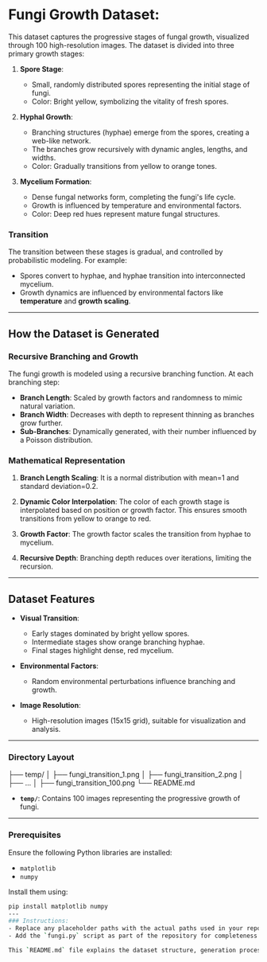 # Fungi Growth Dataset: 
This dataset captures the progressive stages of fungal growth, visualized through 100 high-resolution images. The dataset is divided into three primary growth stages:

1. **Spore Stage**:
   - Small, randomly distributed spores representing the initial stage of fungi.
   - Color: Bright yellow, symbolizing the vitality of fresh spores.

2. **Hyphal Growth**:
   - Branching structures (hyphae) emerge from the spores, creating a web-like network.
   - The branches grow recursively with dynamic angles, lengths, and widths.
   - Color: Gradually transitions from yellow to orange tones.

3. **Mycelium Formation**:
   - Dense fungal networks form, completing the fungi's life cycle.
   - Growth is influenced by temperature and environmental factors.
   - Color: Deep red hues represent mature fungal structures.

### Transition

The transition between these stages is gradual, and controlled by probabilistic modeling. For example:
- Spores convert to hyphae, and hyphae transition into interconnected mycelium.
- Growth dynamics are influenced by environmental factors like **temperature** and **growth scaling**.

---

## How the Dataset is Generated

### Recursive Branching and Growth

The fungi growth is modeled using a recursive branching function. At each branching step:
- **Branch Length**: Scaled by growth factors and randomness to mimic natural variation.
- **Branch Width**: Decreases with depth to represent thinning as branches grow further.
- **Sub-Branches**: Dynamically generated, with their number influenced by a Poisson distribution.

### Mathematical Representation

1. **Branch Length Scaling**:
It is a normal distribution with mean=1 and standard deviation=0.2.

2. **Dynamic Color Interpolation**:
The color of each growth stage is interpolated based on position or growth factor. This ensures smooth transitions from yellow to orange to red.

3. **Growth Factor**:
   The growth factor scales the transition from hyphae to mycelium.
   
5. **Recursive Depth**:
   Branching depth reduces over iterations, limiting the recursion.

---

## Dataset Features

- **Visual Transition**:
  - Early stages dominated by bright yellow spores.
  - Intermediate stages show orange branching hyphae.
  - Final stages highlight dense, red mycelium.

- **Environmental Factors**:
  - Random environmental perturbations influence branching and growth.

- **Image Resolution**:
  - High-resolution images (15x15 grid), suitable for visualization and analysis.

---
### Directory Layout
├── temp/ │ ├── fungi_transition_1.png │ ├── fungi_transition_2.png │ ├── ... │ ├── fungi_transition_100.png └── README.md


- **`temp/`**: Contains 100 images representing the progressive growth of fungi.

---

### Prerequisites

Ensure the following Python libraries are installed:
- `matplotlib`
- `numpy`

Install them using:
```bash
pip install matplotlib numpy
---
### Instructions:
- Replace any placeholder paths with the actual paths used in your repository.
- Add the `fungi.py` script as part of the repository for completeness.

This `README.md` file explains the dataset structure, generation process, and applications, providing a clear and professional overview for users and contributors.
